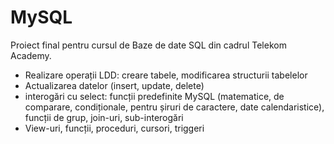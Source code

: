 # MySQL
Proiect final pentru cursul de Baze de date SQL din cadrul Telekom Academy.
* Realizare operații LDD: creare tabele, modificarea structurii tabelelor
* Actualizarea datelor (insert, update, delete)
* interogări cu select: funcții predefinite MySQL (matematice, de comparare, condiționale, pentru șiruri de caractere, date calendaristice), funcții de grup, join-uri, sub-interogări
* View-uri, funcții, proceduri, cursori, triggeri
